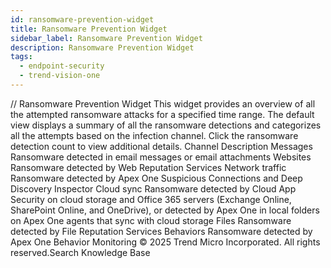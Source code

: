 ```yaml
---
id: ransomware-prevention-widget
title: Ransomware Prevention Widget
sidebar_label: Ransomware Prevention Widget
description: Ransomware Prevention Widget
tags:
  - endpoint-security
  - trend-vision-one
---
```


/*<![CDATA[*/ $('#title').html($('meta[name=map-description]').attr('content')); /*]]>*/ Ransomware Prevention Widget This widget provides an overview of all the attempted ransomware attacks for a specified time range. The default view displays a summary of all the ransomware detections and categorizes all the attempts based on the infection channel. Click the ransomware detection count to view additional details. Channel Description Messages Ransomware detected in email messages or email attachments Websites Ransomware detected by Web Reputation Services Network traffic Ransomware detected by Apex One Suspicious Connections and Deep Discovery Inspector Cloud sync Ransomware detected by Cloud App Security on cloud storage and Office 365 servers (Exchange Online, SharePoint Online, and OneDrive), or detected by Apex One in local folders on Apex One agents that sync with cloud storage Files Ransomware detected by File Reputation Services Behaviors Ransomware detected by Apex One Behavior Monitoring © 2025 Trend Micro Incorporated. All rights reserved.Search Knowledge Base